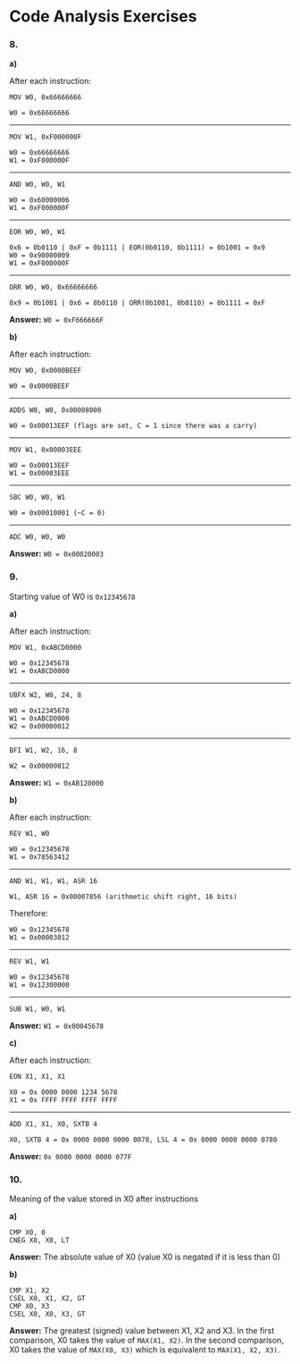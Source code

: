 # Code Analysis Exercises

### 8.
**a)**

After each instruction:
```Assembly
MOV W0, 0x66666666
```

```
W0 = 0x66666666
```

---
```Assembly
MOV W1, 0xF000000F
```

```
W0 = 0x66666666
W1 = 0xF000000F
```
---
```Assembly
AND W0, W0, W1
```

```
W0 = 0x60000006
W1 = 0xF000000F
```
---
```Assembly
EOR W0, W0, W1
```

```
0x6 = 0b0110 | 0xF = 0b1111 | EOR(0b0110, 0b1111) = 0b1001 = 0x9
W0 = 0x90000009
W1 = 0xF000000F
```
---
```Assembly
ORR W0, W0, 0x66666666
```

```
0x9 = 0b1001 | 0x6 = 0b0110 | ORR(0b1001, 0b0110) = 0b1111 = 0xF
```

**Answer:** ```W0 = 0xF666666F```

**b)**

After each instruction:
```Assembly
MOV W0, 0x0000BEEF
```

```
W0 = 0x0000BEEF
```
---
```Assembly
ADDS W0, W0, 0x00008000
```

```
W0 = 0x00013EEF (flags are set, C = 1 since there was a carry)
```
---
```Assembly
MOV W1, 0x00003EEE
```

```
W0 = 0x00013EEF
W1 = 0x00003EEE
```
---
```Assembly
SBC W0, W0, W1
```

```
W0 = 0x00010001 (~C = 0)
```
---
```Assembly
ADC W0, W0, W0
```

**Answer:** ```W0 = 0x00020003```

### 9.

Starting value of W0 is ```0x12345678```

**a)**

After each instruction:
```Assembly
MOV W1, 0xABCD0000
```

```
W0 = 0x12345678
W1 = 0xABCD0000
```
---
```Assembly
UBFX W2, W0, 24, 8
```

```
W0 = 0x12345678
W1 = 0xABCD0000
W2 = 0x00000012
```
---
```Assembly
BFI W1, W2, 16, 8
```

```
W2 = 0x00000012
```

**Answer:** ```W1 = 0xAB120000```

**b)**

After each instruction:
```Assembly
REV W1, W0
```

```
W0 = 0x12345678
W1 = 0x78563412
```
---
```Assembly
AND W1, W1, W1, ASR 16
```

```
W1, ASR 16 = 0x00007856 (arithmetic shift right, 16 bits)
```
Therefore:
```
W0 = 0x12345678
W1 = 0x00003012
```
---
```Assembly
REV W1, W1
```

```
W0 = 0x12345678
W1 = 0x12300000
```
---
```Assembly
SUB W1, W0, W1
```

**Answer:** ```W1 = 0x00045678```

**c)**

After each instruction:
```Assembly
EON X1, X1, X1
```

```
X0 = 0x 0000 0000 1234 5678
X1 = 0x FFFF FFFF FFFF FFFF
```
---
```Assembly
ADD X1, X1, X0, SXTB 4
```

```
X0, SXTB 4 = 0x 0000 0000 0000 0078, LSL 4 = 0x 0000 0000 0000 0780
```

**Answer:** ```0x 0000 0000 0000 077F```

### 10.
Meaning of the value stored in X0 after instructions

**a)**

```Assembly
CMP X0, 0
CNEG X0, X0, LT
```

**Answer:** The absolute value of X0 (value X0 is negated if it is less than 0)

**b)**

```Assembly
CMP X1, X2
CSEL X0, X1, X2, GT
CMP X0, X3
CSEL X0, X0, X3, GT
```

**Answer:** The greatest (signed) value between X1, X2 and X3.
In the first comparison, X0 takes the value of ```MAX(X1, X2)```.
In the second comparison, X0 takes the value of ```MAX(X0, X3)``` which is equivalent to ```MAX(X1, X2, X3)```.
